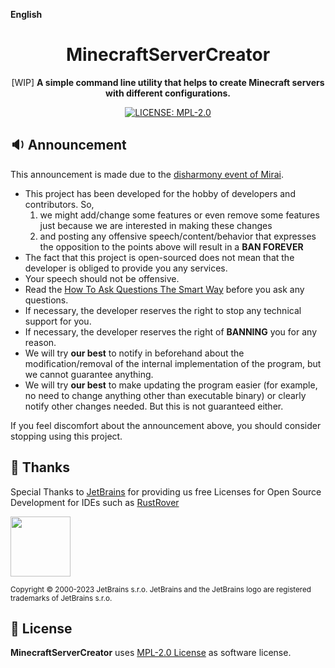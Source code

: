 **English**

<h1 align="center">MinecraftServerCreator</h1>

<p align="center"> 
  [WIP] <b>A simple command line utility that helps to create Minecraft servers with different configurations.</b>
</p>

<p align="center">
  <a href="LICENSE">
    <img src="https://img.shields.io/badge/License-MPL--2.0-important?style=for-the-badge"  alt="LICENSE: MPL-2.0"/>
  </a>
</p>

## 🔉 Announcement

This announcement is made due to the [disharmony event of Mirai](https://github.com/mamoe/mirai/issues/850).

  - This project has been developed for the hobby of developers and contributors. So,
    1. we might add/change some features or even remove some features just because we are interested in making these changes
    2. and posting any offensive speech/content/behavior that expresses the opposition to the points above will result in a **BAN FOREVER**
  - The fact that this project is open-sourced does not mean that the developer is obliged to provide you any services.
  - Your speech should not be offensive.
  - Read the [How To Ask Questions The Smart Way](http://www.catb.org/~esr/faqs/smart-questions.html) before you ask any questions.
  - If necessary, the developer reserves the right to stop any technical support for you.
  - If necessary, the developer reserves the right of **BANNING** you for any reason.
  - We will try **our best** to notify in beforehand about the modification/removal of the internal implementation of the program, but we cannot guarantee anything.
  - We will try **our best** to make updating the program easier (for example, no need to change anything other than executable binary) or clearly notify other changes needed. But this is not guaranteed either.

If you feel discomfort about the announcement above, you should consider stopping using this project.

## 🎊 Thanks

Special Thanks to [JetBrains](https://www.jetbrains.com/?from=RemoteMC-Core) for providing us free Licenses for Open Source Development for IDEs such as [RustRover](https://www.jetbrains.com/rust/)

[<img src="https://resources.jetbrains.com/storage/products/company/brand/logos/jb_beam.png" height="96"/>](https://www.jetbrains.com/?from=RemoteMC-Core)

<sup>Copyright © 2000-2023 JetBrains s.r.o. JetBrains and the JetBrains logo are registered trademarks of JetBrains s.r.o.</sup>

## 📜 License

**MinecraftServerCreator** uses [MPL-2.0 License](LICENSE) as software license.
